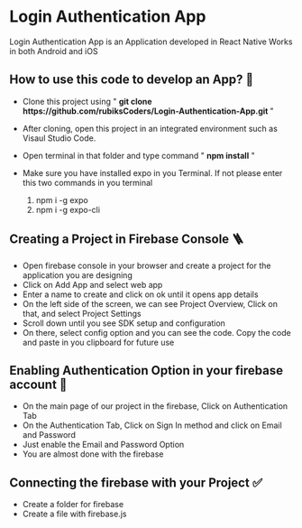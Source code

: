 <h1>Login Authentication App</h1>
<p>Login Authentication App is an Application developed in React Native Works in both Android and iOS</p>
<h2>How to use this code to develop an App? 🤔 </h2>
<ul>
<li><p>Clone this project using " <b>git clone https://github.com/rubiksCoders/Login-Authentication-App.git </b> "</p></li>
<li><p>After cloning, open this project in an integrated environment such as Visaul Studio Code.</p></li>
<li><p>Open terminal in that folder and type command " <b>npm install</b> "</p></li>
<li><p>Make sure you have installed expo in you Terminal. If not please enter this two commands in you terminal</p></li>
    <ol>
      <li> npm i -g expo</li>
      <li> npm i -g expo-cli</li>
    </ol>
</ul>
<h2>Creating a Project in Firebase Console 🪜</h2>
<ul>
<li>Open firebase console in your browser and create a project for the application you are designing</li>
<li>Click on Add App and select web app</li>
<li>Enter a name to create and click on ok until it opens app details</li>
<li>On the left side of the screen, we can see Project Overview, Click on that, and select Project Settings</li>
<li> Scroll down until you see SDK setup and configuration </li>
<li>On there, select config option and you can see the code. Copy the code and paste in you clipboard for future use</li>
</ul>
<h2>Enabling Authentication Option in your firebase account 🧐</h2>
<ul>
<li>On the main page of our project in the firebase, Click on Authentication Tab</li>
<li>On the Authentication Tab, Click on Sign In method and click on Email and Password</li>
<li>Just enable the Email and Password Option</li>
<li>You are almost done with the firebase</li>
</ul>
<h2>Connecting the firebase with your Project ✅</h2>
<ul>
<li>Create a folder for firebase</li>
<li>Create a file with firebase.js</li>
</ul>
